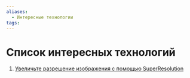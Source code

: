 ```yaml
---
aliases:
  - Интересные технологии
tags: 
---
```


# Список интересных технологий

1. [Увеличьте разрешение изображения с помощью SuperResolution](https://developers.arcgis.com/python/samples/increase-image-resolution-using-superresolution/?rsource=https%3A%2F%2Flinks.esri.com%2FDevSample_IncreaseResolutionUsingSuperResolution)